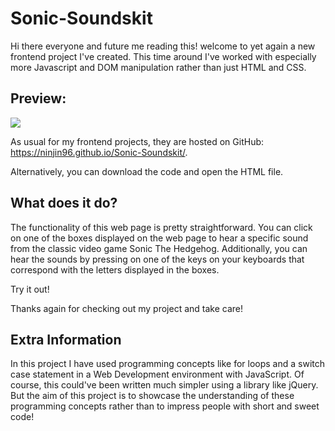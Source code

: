 # Sonic-Soundskit

Hi there everyone and future me reading this! welcome to yet again a new frontend project I've created. This time around I've worked with especially more Javascript and DOM manipulation rather than just HTML and CSS.

## Preview:
[![](https://i.ibb.co/ySfTNg4/sonic-soundskit-preview.png)](#)

As usual for my frontend projects, they are hosted on GitHub: https://ninjin96.github.io/Sonic-Soundskit/.

Alternatively, you can download the code and open the HTML file.

## What does it do?
The functionality of this web page is pretty straightforward. You can click on one of the boxes displayed on the web page to hear a specific sound from the classic video game Sonic The Hedgehog. Additionally, you can hear the sounds by pressing on one of the keys on your keyboards that correspond with the letters displayed in the boxes.

Try it out!

Thanks again for checking out my project and take care!

## Extra Information
In this project I have used programming concepts like for loops and a switch case statement in a Web Development environment with JavaScript. Of course, this could've been written much simpler using a library like jQuery. But the aim of this project is to showcase the understanding of these programming concepts rather than to impress people with short and sweet code!
